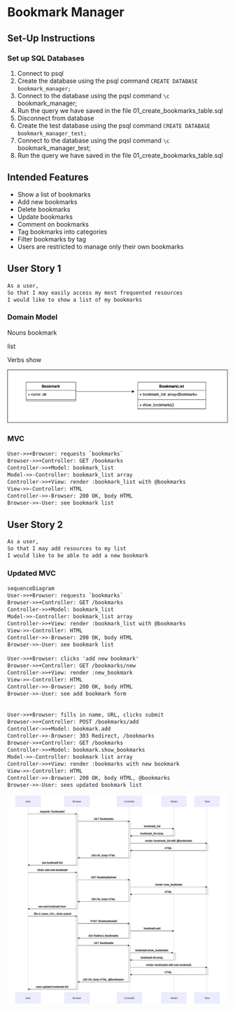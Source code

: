# Bookmark Manager

## Set-Up Instructions

### Set up SQL Databases
1. Connect to psql
2. Create the database using the psql command `CREATE DATABASE bookmark_manager;`
3. Connect to the database using the pqsl command `\c` bookmark_manager;
4. Run the query we have saved in the file 01_create_bookmarks_table.sql
5. Disconnect from database
6. Create the test database using the psql command `CREATE DATABASE bookmark_manager_test;`
7. Connect to the database using the pqsl command `\c` bookmark_manager_test;
8. Run the query we have saved in the file 01_create_bookmarks_table.sql

## Intended Features

- Show a list of bookmarks
- Add new bookmarks
- Delete bookmarks
- Update bookmarks
- Comment on bookmarks
- Tag bookmarks into categories
- Filter bookmarks by tag
- Users are restricted to manage only their own bookmarks


## User Story 1

```
As a user,
So that I may easily access my most frequented resources
I would like to show a list of my bookmarks
```

### Domain Model

Nouns
bookmark
<!-- user -->
list

Verbs
show

<img src="/docs/domain-model_US1.png">

### MVC
```
User->>+Browser: requests `bookmarks`
Browser->>+Controller: GET /bookmarks
Controller->>+Model: bookmark_list
Model->>-Controller: bookmark_list array
Controller->>+View: render :bookmark_list with @bookmarks
View->>-Controller: HTML
Controller->>-Browser: 200 OK, body HTML
Browser->>-User: see bookmark list
```

## User Story 2

```
As a user,
So that I may add resources to my list
I would like to be able to add a new bookmark
```

### Updated MVC

```
sequenceDiagram
User->>+Browser: requests `bookmarks`
Browser->>+Controller: GET /bookmarks
Controller->>+Model: bookmark_list
Model->>-Controller: bookmark_list array
Controller->>+View: render :bookmark_list with @bookmarks
View->>-Controller: HTML
Controller->>-Browser: 200 OK, body HTML
Browser->>-User: see bookmark list

User->>+Browser: clicks 'add new bookmark'
Browser->>+Controller: GET /bookmarks/new
Controller->>+View: render :new_bookmark
View->>-Controller: HTML
Controller->>-Browser: 200 OK, body HTML
Browser->>-User: see add bookmark form


User->>+Browser: fills in name, URL, clicks submit
Browser->>+Controller: POST /bookmarks/add
Controller->>+Model: bookmark.add
Controller->>-Browser: 303 Redirect, /bookmarks
Browser->>+Controller: GET /bookmarks
Controller->>+Model: bookmark.show_bookmarks
Model->>-Controller: bookmark list array
Controller->>+View: render :bookmarks with new bookmark
View->>-Controller: HTML
Controller->>-Browser: 200 OK, body HTML, @bookmarks
Browser->>-User: sees updated bookmark list
```

<img src="/images/User-Story-2_MVC.jpeg">
